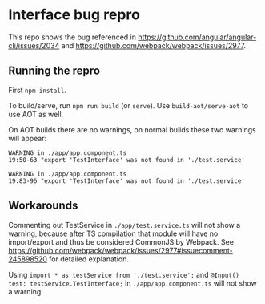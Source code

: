 # Interface bug repro

This repo shows the bug referenced in https://github.com/angular/angular-cli/issues/2034
and https://github.com/webpack/webpack/issues/2977.

## Running the repro

First `npm install`.

To build/serve, run `npm run build` (or `serve`). Use `build-aot/serve-aot` to use AOT as well.

On AOT builds there are no warnings, on normal builds these two warnings will appear:
```
WARNING in ./app/app.component.ts
19:50-63 "export 'TestInterface' was not found in './test.service'

WARNING in ./app/app.component.ts
19:83-96 "export 'TestInterface' was not found in './test.service'
```

## Workarounds

Commenting out TestService in `./app/test.service.ts` will not show a warning, because after TS
compilation that module will have no import/export and thus be considered CommonJS by Webpack.
See https://github.com/webpack/webpack/issues/2977#issuecomment-245898520 for detailed explanation.

Using `import * as testService from './test.service';` and 
`@Input() test: testService.TestInterface;` in `./app/app.component.ts` will not show a warning.